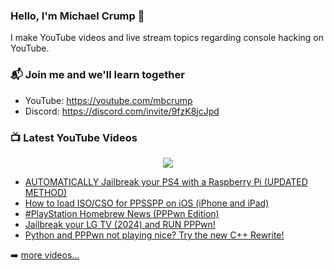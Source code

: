 ### Hello, I'm Michael Crump 👋

I make YouTube videos and live stream topics regarding console hacking on YouTube. 

### 📬 Join me and we'll learn together

- YouTube: https://youtube.com/mbcrump
- Discord: https://discord.com/invite/9fzK8jcJpd

### 📺 Latest YouTube Videos

<div align="center">

[<img src="https://img.shields.io/badge/-Subscribe-red?style=for-the-badge&logo=youtube&logoColor=white"/>](https://www.youtube.com/c/mbcrump?sub_confirmation=1)

</div>

<!-- YOUTUBE:START -->
- [AUTOMATICALLY Jailbreak your PS4 with a Raspberry Pi &lpar;UPDATED METHOD&rpar;](https://www.youtube.com/watch?v=MTFHm7liYrU)
- [How to load ISO/CSO for PPSSPP on iOS &lpar;iPhone and iPad&rpar;](https://www.youtube.com/watch?v=IM_D_0G5Il0)
- [#PlayStation Homebrew News &lpar;PPPwn Edition&rpar;](https://www.youtube.com/watch?v=6G6R5YUp5bA)
- [Jailbreak your LG TV &lpar;2024&rpar; and RUN PPPwn!](https://www.youtube.com/watch?v=zYoesrUsIj8)
- [Python and PPPwn not playing nice? Try the new C++ Rewrite!](https://www.youtube.com/watch?v=GFuWbmJPbok)
<!-- YOUTUBE:END -->

➡️ [more videos...](https://youtube.com/mbcrump)

